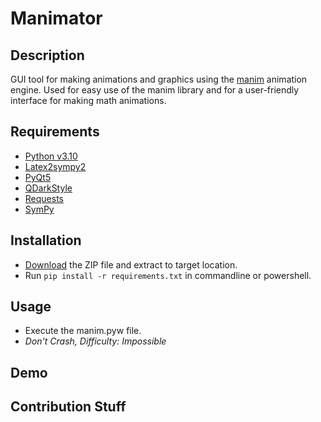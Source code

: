 # Manimator

## Description
GUI tool for making animations and graphics using the [manim](https://github.com/ManimCommunity/manim) animation engine. Used for easy use of the manim library and for a user-friendly interface for making math animations.

## Requirements
- [Python v3.10](https://www.python.org/downloads/release/python-3102/)
- [Latex2sympy2](https://pypi.org/project/latex2sympy/)
- [PyQt5](https://pypi.org/project/PyQt5/)
- [QDarkStyle](https://pypi.org/project/QDarkStyle/)
- [Requests](https://pypi.org/project/requests/)
- [SymPy](https://pypi.org/project/sympy/)

## Installation
- [Download](https://github.com/heyuncle/graf/archive/refs/heads/main.zip) the ZIP file and extract to target location.
- Run `pip install -r requirements.txt` in commandline or powershell.
## Usage
- Execute the manim.pyw file.
- *Don't Crash, Difficulty: Impossible*
## Demo

## Contribution Stuff

